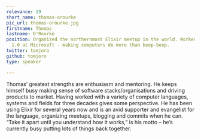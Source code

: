 ```yaml
---
relevance: 19
short_name: thomas-orourke
pic_url: thomas-orourke.jpg
firstname: Thomas
lastname: O'Rourke
position: Organized the northernmost Elixir meetup in the world. Worked on Media Player
  1.0 at Microsoft - making computers do more than beep-beep.
twitter: tomjoro
github: tomjoro
type: speaker

---
```

<p>Thomas’ greatest strengths are enthusiasm and mentoring. He keeps himself busy making sense of software stacks/organisations and driving products to market. Having worked with a variety of computer languages, systems and fields for three decades gives some perspective. He has been using Elixir for several years now and is an avid supporter and evangelist for the language,  organizing meetups, blogging and commits when he can. “Take it apart until you understand how it works,” is his motto – he’s currently busy putting lots of things back together. </p>